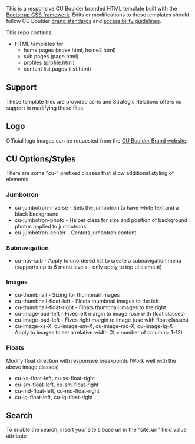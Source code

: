 This is a responsive CU Boulder branded HTML template built with the <a href="http://getbootstrap.com">Bootstrap CSS framework</a>. Edits or modifications to these templates should follow CU Boulder <a href="http://www.colorado.edu/brand">brand standards</a> and <a href="http://www.colorado.edu/accessibility/policy-and-standards">accessibility guidelines</a>.

This repo contains:
* HTML templates for: 
  * home pages (index.html, home2.html)
  * sub pages (page.html)
  * profiles (profile.html)
  * content list pages (list.html)
  
## Support

These template files are provided as-is and Strategic Relations offers no support in modifying these files.

## Logo

Official logo images can be requested from the <a href="http://www.colorado.edu/brand">CU Boulder Brand website</a>.

## CU Options/Styles

There are some "cu-" prefixed classes that allow additional styling of elements:

### Jumbotron

* cu-jumbotron-inverse - Sets the jumbotron to have white text and a black background
* cu-jumbotron-photo - Helper class for size and position of background photos applied to jumbotrons
* cu-jumbotron-center - Centers jumbotron content

### Subnavigation
* cu-nav-sub - Apply to unordered list to create a subnavigation menu (supports up to 6 menu levels - only apply to top ul element)

### Images
* cu-thumbnail - Sizing for thumbnail images
* cu-thumbnail-float-left - Floats thumbnail images to the left
* cu-thumbnail-float-right - Floats thumbnail images to the right
* cu-image-pad-left - Fives left margin to image (use with float classes)
* cu-image-pad-left - Fives right margin to image (use with float classes)
* cu-image-xs-X, cu-image-sm-X, cu-image-md-X, cu-image-lg-X - Apply to images to set a relative width (X = number of columns: 1-12)

### Floats
 Modify float direction with responsive breakpoints (Work well with the above image classes)
 * cu-xs-float-left, cu-xs-float-right
 * cu-sm-float-left, cu-sm-float-right
 * cu-md-float-left, cu-md-float-right
 * cu-lg-float-left, cu-lg-float-right

## Search

To enable the search, insert your site's base url in the "site_url" field value attribute
